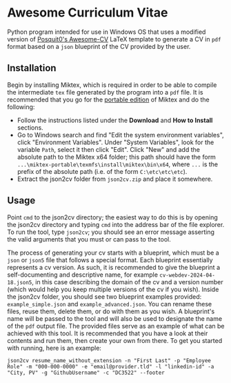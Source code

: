 # Awesome Curriculum Vitae
Python program intended for use in Windows OS that uses a modified version of [Posquit0's Awesome-CV](https://github.com/posquit0/Awesome-CV) LaTeX template to generate a CV in `pdf` format based on a `json` blueprint of the CV provided by the user.

## Installation
Begin by installing Miktex, which is required in order to be able to compile the intermediate `tex` file generated by the program into a `pdf` file. It is recommended that you go for the [portable edition](https://miktex.org/howto/portable-edition) of Miktex and do the following:
- Follow the instructions listed under the **Download** and **How to Install** sections.
- Go to Windows search and find "Edit the system environment variables", click "Environment Variables". Under "System Variables", look for the variable `Path`, select it then click "Edit". Click "New" and add the absolute path to the Miktex x64 folder; this path should have the form `...\miktex-portable\texmfs\install\miktex\bin\x64`, where `...` is the prefix of the absolute path (i.e. of the form `C:\etc\etc\etc`).
- Extract the json2cv folder from `json2cv.zip` and place it somewhere.

## Usage
Point `cmd` to the json2cv directory; the easiest way to do this is by opening the json2cv directory and typing `cmd` into the address bar of the file explorer. To run the tool, type `json2cv`; you should see an error message asserting the valid arguments that you must or can pass to the tool.

The process of generating your cv starts with a blueprint, which must be a `json` or `json5` file that follows a special format. Each blueprint essentially represents a cv version. As such, it is recommended to give the blueprint a self-documenting and descriptive name, for example `cv-webdev-2024-04-18.json5`, in this case describing the domain of the cv and a version number (which would help you keep multiple versions of the cv if you wish). Inside the json2cv folder, you should see two blueprint examples provided: `example_simple.json` and `example_advanced.json`. You can rename these files, reuse them, delete them, or do with them as you wish. A blueprint's name will be passed to the tool and will also be used to designate the name of the `pdf` output file. The provided files serve as an example of what can be achieved with this tool. It is recommended that you have a look at their contents and run them, then create your own from there. To get you started with running, here is an example:

```
json2cv resume_name_without_extension -n "First Last" -p "Employee Role" -m "000-000-0000" -e "email@provider.tld" -l "linkedin-id" -a "City, PV" -g "GithubUsername" -c "DC3522" --footer
```
